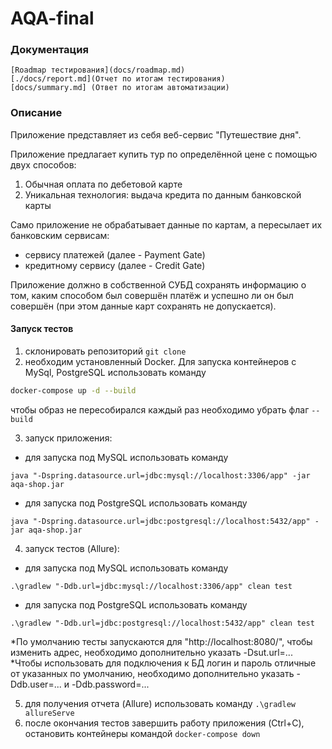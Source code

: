 # AQA-final
### Документация 
    [Roadmap тестирования](docs/roadmap.md)
    [./docs/report.md](Отчет по итогам тестирования)
    [docs/summary.md] (Ответ по итогам автоматизации)
### Описание
Приложение представляет из себя веб-сервис "Путешествие дня".

Приложение предлагает купить тур по определённой цене с помощью двух способов:

1. Обычная оплата по дебетовой карте
2. Уникальная технология: выдача кредита по данным банковской карты

Само приложение не обрабатывает данные по картам, а пересылает их банковским сервисам:

- сервису платежей (далее - Payment Gate)
- кредитному сервису (далее - Credit Gate)

Приложение должно в собственной СУБД сохранять информацию о том, каким способом был совершён платёж и успешно ли он был совершён (при этом данные карт сохранять не допускается).

#### Запуск тестов

1. склонировать репозиторий ```git clone ```
2. необходим установленный Docker. Для запуска контейнеров с MySql, PostgreSQL использовать команду
 ```sh
 docker-compose up -d --build 
 ```
чтобы образ не пересобирался каждый раз необходимо убрать флаг ```--build```

3. запуск приложения:
- для запуска под MySQL использовать команду

```java "-Dspring.datasource.url=jdbc:mysql://localhost:3306/app" -jar aqa-shop.jar```

- для запуска под PostgreSQL использовать команду

```java "-Dspring.datasource.url=jdbc:postgresql://localhost:5432/app" -jar aqa-shop.jar```


4. запуск тестов (Allure):
- для запуска под MySQL использовать команду

```.\gradlew "-Ddb.url=jdbc:mysql://localhost:3306/app" clean test```


- для запуска под PostgreSQL использовать команду

```.\gradlew "-Ddb.url=jdbc:postgresql://localhost:5432/app" clean test```

*По умолчанию тесты запускаются для "http://localhost:8080/", чтобы изменить адрес, необходимо дополнительно указать -Dsut.url=...
*Чтобы использовать для подключения к БД логин и пароль отличные от указанных по умолчанию, необходимо дополнительно указать -Ddb.user=... и -Ddb.password=...

5. для получения отчета (Allure) использовать команду ```.\gradlew allureServe```
6. после окончания тестов завершить работу приложения (Ctrl+C), остановить контейнеры командой ```docker-compose down```
 